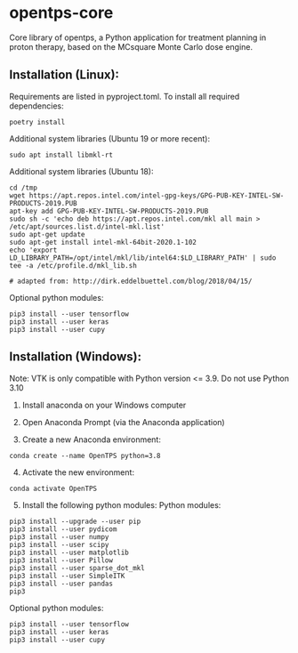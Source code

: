 # opentps-core

Core library of opentps, a Python application for treatment planning in proton therapy, based on the MCsquare Monte Carlo dose engine.


## Installation (Linux):
Requirements are listed in pyproject.toml.
To install all required dependencies:
``` 
poetry install
``` 

Additional system libraries (Ubuntu 19 or more recent):
``` 
sudo apt install libmkl-rt
``` 

Additional system libraries (Ubuntu 18):
``` 
cd /tmp
wget https://apt.repos.intel.com/intel-gpg-keys/GPG-PUB-KEY-INTEL-SW-PRODUCTS-2019.PUB
apt-key add GPG-PUB-KEY-INTEL-SW-PRODUCTS-2019.PUB
sudo sh -c 'echo deb https://apt.repos.intel.com/mkl all main > /etc/apt/sources.list.d/intel-mkl.list'
sudo apt-get update
sudo apt-get install intel-mkl-64bit-2020.1-102
echo 'export LD_LIBRARY_PATH=/opt/intel/mkl/lib/intel64:$LD_LIBRARY_PATH' | sudo tee -a /etc/profile.d/mkl_lib.sh

# adapted from: http://dirk.eddelbuettel.com/blog/2018/04/15/
```

Optional python modules:
``` 
pip3 install --user tensorflow
pip3 install --user keras
pip3 install --user cupy
```

## Installation (Windows):
Note: VTK is only compatible with Python version <= 3.9. Do not use Python 3.10

1) Install anaconda on your Windows computer

2) Open Anaconda Prompt (via the Anaconda application)

3) Create a new Anaconda environment:
``` 
conda create --name OpenTPS python=3.8
``` 

4) Activate the new environment:
``` 
conda activate OpenTPS
``` 

5) Install the following python modules:
Python modules:
``` 
pip3 install --upgrade --user pip
pip3 install --user pydicom
pip3 install --user numpy
pip3 install --user scipy
pip3 install --user matplotlib
pip3 install --user Pillow
pip3 install --user sparse_dot_mkl
pip3 install --user SimpleITK
pip3 install --user pandas
pip3
```

Optional python modules:
``` 
pip3 install --user tensorflow
pip3 install --user keras
pip3 install --user cupy
```
